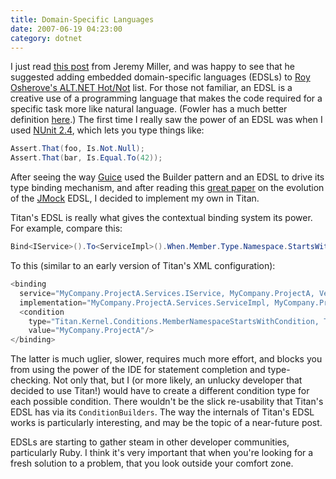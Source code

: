 ```yaml
---
title: Domain-Specific Languages
date: 2007-06-19 04:23:00
category: dotnet
---
```


<span class='drop-cap'>I just read</span> [this post](http://codebetter.com/blogs/jeremy.miller/archive/2007/06/17/a-train-of-thought-june-17-2007-edition.aspx) from Jeremy Miller, and was happy to see that he suggested adding embedded domain-specific languages (EDSLs) to [Roy Osherove's ALT.NET Hot/Not](http://weblogs.asp.net/rosherove/archive/2007/06/04/alt-net-alternative-tools-and-approaches-to-mainstream-net.aspx) list. For those not familiar, an EDSL is a creative use of a programming language that makes the code required for a specific task more like natural language. (Fowler has a much better definition [here](http://www.martinfowler.com/bliki/DomainSpecificLanguage.html).) The first time I really saw the power of an EDSL was when I used [NUnit 2.4](http://www.nunit.org/), which lets you type things like:

```csharp
Assert.That(foo, Is.Not.Null);
Assert.That(bar, Is.Equal.To(42));
```

After seeing the way [Guice](http://code.google.com/p/google-guice/) used the Builder pattern and an EDSL to drive its type binding mechanism, and after reading this [great paper](http://www.mockobjects.com/files/evolving_an_edsl.ooplsa2006.pdf) on the evolution of the [JMock](http://www.jmock.org/) EDSL, I decided to implement my own in Titan.

Titan's EDSL is really what gives the contextual binding system its power. For example, compare this:

```csharp
Bind<IService>().To<ServiceImpl>().When.Member.Type.Namespace.StartsWith("MyCompany.ProjectA");
```

To this (similar to an early version of Titan's XML configuration):

```csharp
<binding
  service="MyCompany.ProjectA.Services.IService, MyCompany.ProjectA, Version=1.2.3.4"
  implementation="MyCompany.ProjectA.Services.ServiceImpl, MyCompany.ProjectA, Version=1.2.3.4">
  <condition
    type="Titan.Kernel.Conditions.MemberNamespaceStartsWithCondition, Titan.Kernel"
    value="MyCompany.ProjectA"/>
</binding>
```

The latter is much uglier, slower, requires much more effort, and blocks you from using the power of the IDE for statement completion and type-checking. Not only that, but I (or more likely, an unlucky developer that decided to use Titan!) would have to create a different condition type for each possible condition. There wouldn't be the slick re-usability that Titan's EDSL has via its `ConditionBuilders`. The way the internals of Titan's EDSL works is particularly interesting, and may be the topic of a near-future post.

EDSLs are starting to gather steam in other developer communities, particularly Ruby. I think it's very important that when you're looking for a fresh solution to a problem, that you look outside your comfort zone.
